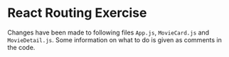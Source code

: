 # React Routing Exercise

Changes have been made to following files `App.js`, `MovieCard.js` and `MovieDetail.js`.
Some information on what to do is given as comments in the code.
